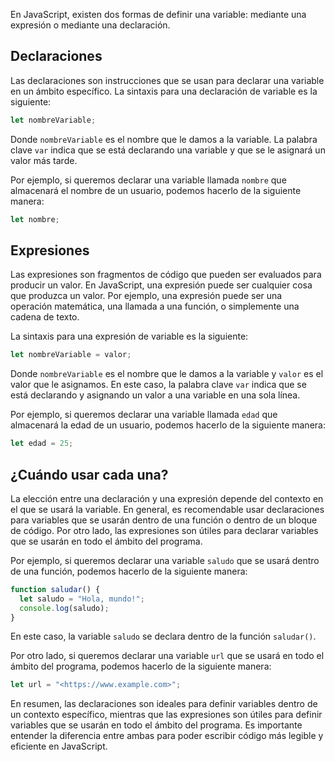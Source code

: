 En JavaScript, existen dos formas de definir una variable: mediante una expresión o mediante una declaración.

## Declaraciones

Las declaraciones son instrucciones que se usan para declarar una variable en un ámbito específico. La sintaxis para una declaración de variable es la siguiente:

```jsx
let nombreVariable;

```

Donde `nombreVariable` es el nombre que le damos a la variable. La palabra clave `var` indica que se está declarando una variable y que se le asignará un valor más tarde.

Por ejemplo, si queremos declarar una variable llamada `nombre` que almacenará el nombre de un usuario, podemos hacerlo de la siguiente manera:

```jsx
let nombre;

```

## Expresiones

Las expresiones son fragmentos de código que pueden ser evaluados para producir un valor. En JavaScript, una expresión puede ser cualquier cosa que produzca un valor. Por ejemplo, una expresión puede ser una operación matemática, una llamada a una función, o simplemente una cadena de texto.

La sintaxis para una expresión de variable es la siguiente:

```jsx
let nombreVariable = valor;

```

Donde `nombreVariable` es el nombre que le damos a la variable y `valor` es el valor que le asignamos. En este caso, la palabra clave `var` indica que se está declarando y asignando un valor a una variable en una sola línea.

Por ejemplo, si queremos declarar una variable llamada `edad` que almacenará la edad de un usuario, podemos hacerlo de la siguiente manera:

```jsx
let edad = 25;

```

## ¿Cuándo usar cada una?

La elección entre una declaración y una expresión depende del contexto en el que se usará la variable. En general, es recomendable usar declaraciones para variables que se usarán dentro de una función o dentro de un bloque de código. Por otro lado, las expresiones son útiles para declarar variables que se usarán en todo el ámbito del programa.

Por ejemplo, si queremos declarar una variable `saludo` que se usará dentro de una función, podemos hacerlo de la siguiente manera:

```jsx
function saludar() {
  let saludo = "Hola, mundo!";
  console.log(saludo);
}

```

En este caso, la variable `saludo` se declara dentro de la función `saludar()`.

Por otro lado, si queremos declarar una variable `url` que se usará en todo el ámbito del programa, podemos hacerlo de la siguiente manera:

```jsx
let url = "<https://www.example.com>";

```

En resumen, las declaraciones son ideales para definir variables dentro de un contexto específico, mientras que las expresiones son útiles para definir variables que se usarán en todo el ámbito del programa. Es importante entender la diferencia entre ambas para poder escribir código más legible y eficiente en JavaScript.